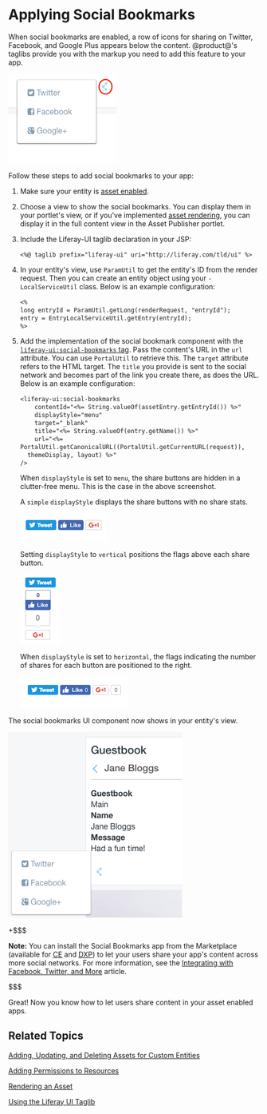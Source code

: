 # Applying Social Bookmarks [](id=applying-social-bookmarks)

When social bookmarks are enabled, a row of icons for sharing on Twitter,
Facebook, and Google Plus appears below the content. @product@'s taglibs provide
you with the markup you need to add this feature to your app.

![Figure 1: Social bookmarks are enabled in the built-in Blogs portlet](../../images/social-bookmarks-icons.png)

Follow these steps to add social bookmarks to your app:

1.  Make sure your entity is 
    [asset enabled](/develop/tutorials/-/knowledge_base/7-0/adding-updating-and-deleting-assets-for-custom-entities).

2.  Choose a view to show the social bookmarks. You can display them in your 
    portlet's view, or if you've implemented [asset rendering](/develop/tutorials/-/knowledge_base/7-0/rendering-an-asset), you 
    can display it in the full content view in the Asset Publisher portlet.

3.  Include the Liferay-UI taglib declaration in your JSP:

        <%@ taglib prefix="liferay-ui" uri="http://liferay.com/tld/ui" %>

4.  In your entity's view, use `ParamUtil` to get the entity's ID from the
    render request. Then you can create an entity object using your
    `-LocalServiceUtil` class. Below is an example configuration:

        <%
        long entryId = ParamUtil.getLong(renderRequest, "entryId");
        entry = EntryLocalServiceUtil.getEntry(entryId);
        %>

5.  Add the implementation of the social bookmark component with the
    [`liferay-ui:social-bookmarks` tag](@platform-ref@/7.0-latest/taglibs/util-taglib/liferay-ui/social-bookmarks.html). 
    Pass the content's URL in the `url` attribute. You can use `PortalUtil` to 
    retrieve this. The `target` attribute refers to the HTML target. The `title` 
    you provide is sent to the social network and becomes part of the link you 
    create there, as does the URL. Below is an example configuration:
    
        <liferay-ui:social-bookmarks
        	contentId="<%= String.valueOf(assetEntry.getEntryId()) %>"
        	displayStyle="menu"
        	target="_blank"
        	title="<%= String.valueOf(entry.getName()) %>"
        	url="<%= PortalUtil.getCanonicalURL((PortalUtil.getCurrentURL(request)), 
          themeDisplay, layout) %>" 
        />

    When `displayStyle` is set to `menu`, the share buttons are hidden in a 
    clutter-free menu. This is the case in the above screenshot. 

    A `simple` `displayStyle` displays the share buttons with no share stats. 

    ![Figure 2: Here are the share buttons with `displayStyle` set to `"simple"`.](../../images/social-bookmarks-icons-simple.png)

    Setting `displayStyle` to `vertical` positions the flags above each share button. 

    ![Figure 3: Here are the share buttons with `displayStyle` set to `"vertical"`.](../../images/social-bookmarks-icons-vertical.png)

    When `displayStyle` is set to `horizontal`, the flags indicating the number of 
    shares for each button are positioned to the right.

    ![Figure 4: Here are the share buttons with `displayStyle` set to `"horizontal"`.](../../images/social-bookmarks-icons-horizontal.png)

The social bookmarks UI component now shows in your entity's view. 

![Figure 5: The new JSP lets users share content in your portlet.](../../images/social-guestbook-social-bookmarks.png) 

+$$$

**Note:** You can install the Social Bookmarks app from the Marketplace 
(available for [CE](https://web.liferay.com/marketplace/-/mp/application/15194315) 
and [DXP](https://web.liferay.com/marketplace/-/mp/application/15188453)) to let 
your users share your app's content across more social networks. For more 
information, see the [Integrating with Facebook, Twitter, and More](/discover/portal/-/knowledge_base/7-0/integrating-with-facebook-twitter-and-more#using-social-bookmarks)
article.  

$$$

Great! Now you know how to let users share content in your asset enabled apps. 

## Related Topics [](id=related-topics)

[Adding, Updating, and Deleting Assets for Custom Entities](/develop/tutorials/-/knowledge_base/7-0/adding-updating-and-deleting-assets-for-custom-entities)

[Adding Permissions to Resources](/develop/tutorials/-/knowledge_base/7-0/adding-permissions-to-resources)

[Rendering an Asset](/develop/tutorials/-/knowledge_base/7-0/rendering-an-asset)

[Using the Liferay UI Taglib](/develop/tutorials/-/knowledge_base/7-0/using-the-liferay-ui-taglib)
